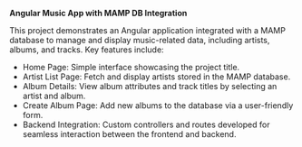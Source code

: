 **Angular Music App with MAMP DB Integration**

This project demonstrates an Angular application integrated with a MAMP database to manage and display music-related data, including artists, albums, and tracks. Key features include:

* Home Page: Simple interface showcasing the project title.
* Artist List Page: Fetch and display artists stored in the MAMP database.
* Album Details: View album attributes and track titles by selecting an artist and album.
* Create Album Page: Add new albums to the database via a user-friendly form.
* Backend Integration: Custom controllers and routes developed for seamless interaction between the frontend and backend.

